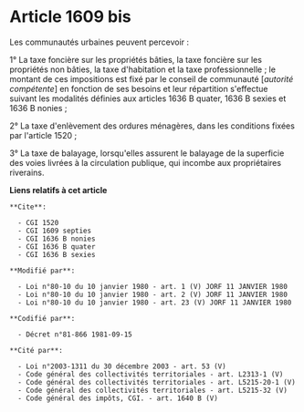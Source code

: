 # Article 1609 bis

Les communautés urbaines peuvent percevoir :

1° La taxe foncière sur les propriétés bâties, la taxe foncière sur les propriétés non bâties, la taxe d'habitation et la
taxe professionnelle ; le montant de ces impositions est fixé par le conseil de communauté [*autorité compétente*] en
fonction de ses besoins et leur répartition s'effectue suivant les modalités définies aux articles 1636 B quater, 1636 B
sexies et 1636 B nonies ;

2° La taxe d'enlèvement des ordures ménagères, dans les conditions fixées par l'article 1520 ;

3° La taxe de balayage, lorsqu'elles assurent le balayage de la superficie des voies livrées à la circulation publique, qui
incombe aux propriétaires riverains.

**Liens relatifs à cet article**

	**Cite**:

	  - CGI 1520
	  - CGI 1609 septies
	  - CGI 1636 B nonies
	  - CGI 1636 B quater
	  - CGI 1636 B sexies

	**Modifié par**:

	  - Loi n°80-10 du 10 janvier 1980 - art. 1 (V) JORF 11 JANVIER 1980
	  - Loi n°80-10 du 10 janvier 1980 - art. 2 (V) JORF 11 JANVIER 1980
	  - Loi n°80-10 du 10 janvier 1980 - art. 23 (V) JORF 11 JANVIER 1980

	**Codifié par**:

	  - Décret n°81-866 1981-09-15

	**Cité par**:

	  - Loi n°2003-1311 du 30 décembre 2003 - art. 53 (V)
	  - Code général des collectivités territoriales - art. L2313-1 (V)
	  - Code général des collectivités territoriales - art. L5215-20-1 (V)
	  - Code général des collectivités territoriales - art. L5215-32 (V)
	  - Code général des impôts, CGI. - art. 1640 B (V)

